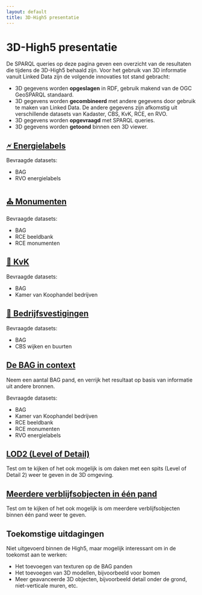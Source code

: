 ```yaml
---
layout: default
title: 3D-High5 presentatie
---
```


# 3D-High5 presentatie

De SPARQL queries op deze pagina geven een overzicht van de resultaten
die tijdens de 3D-High5 behaald zijn.  Voor het gebruik van 3D
informatie vanuit Linked Data zijn de volgende innovaties tot stand
gebracht:
  - 3D gegevens worden **opgeslagen** in RDF, gebruik makend van de
    OGC GeoSPARQL standaard.
  - 3D gegevens worden **gecombineerd** met andere gegevens door
    gebruik te maken van Linked Data.  De andere gegevens zijn
    afkomstig uit verschillende datasets van Kadaster, CBS, KvK, RCE,
    en RVO.
  - 3D gegevens worden **opgevraagd** met SPARQL queries.
  - 3D gegevens worden **getoond** binnen een 3D viewer.

## <a href="https://3d.triply.cc/#query=prefix%20bag%3A%20%3Chttp%3A%2F%2Fbag.basisregistraties.overheid.nl%2Fdef%2Fbag%23%3E%0Aprefix%20begrip%3A%20%3Chttp%3A%2F%2Fbgt.basisregistraties.overheid.nl%2Fid%2Fbegrip%2F%3E%0Aprefix%20bgt%3A%20%3Chttp%3A%2F%2Fbgt.basisregistraties.overheid.nl%2Fdef%2Fbgt%23%3E%0Aprefix%20energie%3A%20%3Chttp%3A%2F%2Fdata.labs.pdok.nl%2Fdataset%2Fenergie%23%3E%0Aprefix%20geo%3A%20%3Chttp%3A%2F%2Fwww.opengis.net%2Font%2Fgeosparql%23%3E%0Aprefix%20rdfs%3A%20%3Chttp%3A%2F%2Fwww.w3.org%2F2000%2F01%2Frdf-schema%23%3E%0Aprefix%20schema%3A%20%3Chttp%3A%2F%2Fschema.org%2F%3E%0Aselect%20%3Fwkt%20%3FwktColor%20%3FwktHeight%20(sample(%3FwktLabel)%20as%20%3FwktLabel)%20%3FwktName%20%7B%0A%20%20graph%20%3Chttps%3A%2F%2Fdata.labs.pdok.nl%2Fgraph%2F3d-bag%3E%20%7B%0A%20%20%20%20%3FopenbareRuimte%20bag%3AnaamOpenbareRuimte%20%3FopenbareRuimteNaam%20%3B%0A%20%20%20%20%20%20%20%20%20%20%20%20%20%20%20%20%20%20%20%20bag%3AbijbehorendeWoonplaats%20%3Fwoonplaats%20.%0A%20%20%20%20%3Fwoonplaats%20bag%3AnaamWoonplaats%20%3FwoonplaatsNaam%20.%0A%20%20%20%20%3Fnummeraanduiding%20bag%3AbijbehorendeOpenbareRuimte%20%3FopenbareRuimte%20%3B%0A%20%20%20%20%20%20%20%20%20%20%20%20%20%20%20%20%20%20%20%20%20%20bag%3Ahuisnummer%20%3Fhuisnummer%20%3B%0A%20%20%20%20%20%20%20%20%20%20%20%20%20%20%20%20%20%20%20%20%20%20bag%3Apostcode%20%3Fpostcode%20.%0A%20%20%20%20%3Fverblijfsobject%20bag%3Ahoofdadres%20%3Fnummeraanduiding%20%3B%0A%20%20%20%20%20%20%20%20%20%20%20%20%20%20%20%20%20%20%20%20%20bag%3Aoppervlakte%20%3Foppervlakte%20%3B%0A%20%20%20%20%20%20%20%20%20%20%20%20%20%20%20%20%20%20%20%20%20bag%3Apandrelatering%20%3Fpand%20%3B%0A%20%20%20%20%20%20%20%20%20%20%20%20%20%20%20%20%20%20%20%20%20bag%3Astatus%20%3FverblijfsobjectStatus%20.%0A%20%20%20%20%3FverblijfsobjectStatus%20rdfs%3Alabel%20%3FverblijfsobjectStatusLabel%20.%0A%20%20%20%20%3Fpand%20geo%3AhasGeometry%2Fgeo%3AasWKT%20%3Fwkt%20%3B%0A%20%20%20%20%20%20%20%20%20%20bag%3AoorspronkelijkBouwjaar%20%3Fbouwjaar%20%3B%0A%20%20%20%20%20%20%20%20%20%20bag%3Astatus%20%3FpandStatus%20.%0A%20%20%20%20%3FpandStatus%20rdfs%3Alabel%20%3FpandStatusLabel%20.%0A%20%20%7D%0A%20%20%3Fpand%20schema%3Aheight%20%3FwktHeight%20.%0A%20%20optional%20%7B%0A%20%20%20%20%3Fx%20energie%3Aep%20%3Fep%20%3B%0A%20%20%20%20%20%20%20energie%3Ae_label%20%3Fenergielabel%20%3B%0A%20%20%20%20%20%20%20energie%3Aopname_datum%20%3Fopnamedatum%20%3B%0A%20%20%20%20%20%20%20energie%3Apand_huisnummer%20%3Fhuisnummer0%20%3B%0A%20%20%20%20%20%20%20energie%3Apand_postcode%20%3Fpostcode%20%3B%0A%20%20%20%20%20%20%20energie%3Aregistratie_datum%20%3Fregistratiedatum%20.%0A%20%20%7D%0A%20%20filter%20(str(%3Fhuisnummer)%20%3D%20%3Fhuisnummer0)%0A%20%20bind%20(%0A%20%20%20%20if(!(bound(%3Fenergielabel))%2C%20%22slateblue%22%2C%0A%20%20%20%20%20%20if(strstarts(%3Fenergielabel%2C%20%22A%22)%2C%20%22%2322b14c%22%2C%0A%20%20%20%20%20%20%20%20if(%3Fenergielabel%3D%22B%22%2C%20%22%238ff334%22%2C%0A%20%20%20%20%20%20%20%20%20%20if(%3Fenergielabel%3D%22C%22%2C%20%22%23bdfc2c%22%2C%0A%20%20%20%20%20%20%20%20%20%20%20%20if(%3Fenergielabel%3D%22D%22%2C%20%22%23fff200%22%2C%0A%20%20%20%20%20%20%20%20%20%20%20%20%20%20if(%3Fenergielabel%3D%22E%22%2C%20%22%23ff9a35%22%2C%0A%20%20%20%20%20%20%20%20%20%20%20%20%20%20%20%20if(%3Fenergielabel%3D%22F%22%2C%20%22%23ff7f27%22%2C%0A%20%20%20%20%20%20%20%20%20%20%20%20%20%20%20%20%20%20if(%3Fenergielabel%3D%22G%22%2C%20%22%23ed1c24%22%2C%0A%20%20%20%20%20%20%20%20%20%20%20%20%20%20%20%20%20%20%20%20%22grey%22))))))))%20as%20%3FwktColor)%0A%20%20bind%20(if(bound(%3Fx)%2Cconcat('%3Csvg%20height%3D%2220%22%20viewBox%3D%220%200%2020%2020%22%20xmlns%3D%22http%3A%2F%2Fwww.w3.org%2F2000%2Fsvg%22%3E%3Ccircle%20cx%3D%2210%22%20cy%3D%2210%22%20fill%3D%22'%2Cstr(%3FwktColor)%2C'%22%20r%3D%2210%22%2F%3E%3C%2Fsvg%3E%20')%2C'')%20as%20%3Fprefix)%0A%20%20bind%20(if(bound(%3Fx)%2Cconcat('%3Ch5%3EEnergielabel%20informatie%3A%3C%2Fh5%3E%3Cul%3E%3Cli%3EEnergielabel%3A%20'%2Cstr(%3Fenergielabel)%2C'%3C%2Fli%3E%3Cli%3EEP%3A%20'%2Cstr(%3Fep)%2C'%3C%2Fli%3E%3Cli%3EOpnamedatum%3A%20'%2Cstr(%3Fopnamedatum)%2C'%3C%2Fli%3E%3Cli%3ERegistratiedatum%3A%20'%2Cstr(%3Fregistratiedatum)%2C'%3C%2Fli%3E%3C%2Ful%3E%3Ch5%3E')%2C'')%20as%20%3Flabel)%0A%20%20bind%20(concat(str(%3FopenbareRuimteNaam)%2C'%20'%2Cstr(%3Fhuisnummer)%2C'%2C%20'%2Cstr(%3Fpostcode)%2C'%20'%2Cstr(%3FwoonplaatsNaam))%20as%20%3FwktName)%0A%20%20bind%20(concat('%3Ch4%3E'%2Cstr(%3Fprefix)%2C%3FwktName%2C'%3C%2Fh4%3E'%2Cstr(%3Flabel)%2C'%3Ca%20href%3D%22'%2Cstr(%3Fverblijfsobject)%2C'%22%3EVerblijfsobject%3C%2Fa%3E%3A%3C%2Fh5%3E%3Cul%3E%3Cli%3EWoonplaats%3A%20%3Ca%20href%3D%22'%2Cstr(%3Fwoonplaats)%2C'%22%3E'%2Cstr(%3FwoonplaatsNaam)%2C'%3C%2Fa%3E%3C%2Fli%3E%3Cli%3EOppervlakte%3A%20'%2Cstr(%3Foppervlakte)%2C'm%C2%B2%3C%2Fli%3E%3Cli%3EStatus%3A%20%3Ca%20href%3D%22'%2Cstr(%3FverblijfsobjectStatus)%2C'%22%3E'%2Cstr(%3FverblijfsobjectStatusLabel)%2C'%3C%2Fa%3E%3C%2Fli%3E%3C%2Ful%3E%3Ch5%3E%3Ca%20href%3D%22'%2Cstr(%3Fpand)%2C'%22%3EPand%3C%2Fa%3E%3A%3C%2Fh5%3E%3Cul%3E%3Cli%3EBouwjaar%3A%20'%2Cstr(%3Fbouwjaar)%2C'%3C%2Fli%3E%3Cli%3EStatus%3A%20%3Ca%20href%3D%22'%2Cstr(%3FpandStatus)%2C'%22%3E'%2Cstr(%3FpandStatusLabel)%2C'%3C%2Fa%3E%3C%2Fli%3E%3C%2Ful%3E')%20as%20%3FwktLabel)%0A%7D%0Agroup%20by%20%3Fwkt%20%3FwktColor%20%3FwktHeight%20%3FwktName%20%3FwktZ%0Alimit%20100%0A&endpoint=https%3A%2F%2Fdata.labs.pdok.nl%2Fsparql&requestMethod=POST&tabTitle=Energielabels+🗲&headers=%7B%7D&contentTypeConstruct=text%2Fturtle%2C*%2F*%3Bq%3D0.9&contentTypeSelect=application%2Fsparql-results%2Bjson%2C*%2F*%3Bq%3D0.9&outputFormat=geo3d" target="_blank">🗲 Energielabels</a>

Bevraagde datasets:
  - BAG
  - RVO energielabels

## <a href="https://3d.triply.cc/#query=prefix%20bag%3A%20%3Chttp%3A%2F%2Fbag.basisregistraties.overheid.nl%2Fdef%2Fbag%23%3E%0Aprefix%20beeldbank%3A%20%3Chttps%3A%2F%2Fcultureelerfgoed.nl%2Fvocab%2F%3E%0Aprefix%20foaf%3A%20%3Chttp%3A%2F%2Fxmlns.com%2Ffoaf%2F0.1%2F%3E%0Aprefix%20geo%3A%20%3Chttp%3A%2F%2Fwww.opengis.net%2Font%2Fgeosparql%23%3E%0Aprefix%20monumenten%3A%20%3Chttp%3A%2F%2Flod.kb.nl%2Frce%2Fvocab%2Fid%2F01%2Fceo%23%3E%0Aprefix%20rdfs%3A%20%3Chttp%3A%2F%2Fwww.w3.org%2F2000%2F01%2Frdf-schema%23%3E%0Aprefix%20schema%3A%20%3Chttp%3A%2F%2Fschema.org%2F%3E%0Aselect%20%3Fwkt%20%3FwktColor%20%3FwktHeight%20%3FwktName%20(sample(%3FwktLabel)%20as%20%3FwktLabel)%20%7B%0A%20%20%7B%0A%20%20%20%20select%20*%20%7B%0A%20%20%20%20%20%20graph%20%3Chttps%3A%2F%2Fdata.labs.pdok.nl%2Fgraph%2F3d-bag%3E%20%7B%0A%20%20%20%20%20%20%20%20%3FopenbareRuimte%20bag%3AnaamOpenbareRuimte%20%3FopenbareRuimteNaam%20%3B%0A%20%20%20%20%20%20%20%20%20%20%20%20%20%20%20%20%20%20%20%20%20%20%20%20bag%3AbijbehorendeWoonplaats%20%3Fwoonplaats%20.%0A%20%20%20%20%20%20%20%20%3Fwoonplaats%20bag%3AnaamWoonplaats%20%3FwoonplaatsNaam%20.%0A%20%20%20%20%20%20%20%20%3Fnummeraanduiding%20bag%3AbijbehorendeOpenbareRuimte%20%3FopenbareRuimte%20%3B%0A%20%20%20%20%20%20%20%20%20%20%20%20%20%20%20%20%20%20%20%20%20%20%20%20%20%20bag%3Ahuisnummer%20%3Fhuisnummer%20%3B%0A%20%20%20%20%20%20%20%20%20%20%20%20%20%20%20%20%20%20%20%20%20%20%20%20%20%20bag%3Apostcode%20%3Fpostcode%20.%0A%20%20%20%20%20%20%20%20%3Fverblijfsobject%20bag%3Ahoofdadres%20%3Fnummeraanduiding%20%3B%0A%20%20%20%20%20%20%20%20%20%20%20%20%20%20%20%20%20%20%20%20%20%20%20%20%20bag%3Aoppervlakte%20%3Foppervlakte%20%3B%0A%20%20%20%20%20%20%20%20%20%20%20%20%20%20%20%20%20%20%20%20%20%20%20%20%20bag%3Apandrelatering%20%3Fpand%20%3B%0A%20%20%20%20%20%20%20%20%20%20%20%20%20%20%20%20%20%20%20%20%20%20%20%20%20bag%3Astatus%20%3FverblijfsobjectStatus%20.%0A%20%20%20%20%20%20%20%20%3FverblijfsobjectStatus%20rdfs%3Alabel%20%3FverblijfsobjectStatusLabel%20.%0A%20%20%20%20%20%20%20%20%3Fpand%20bag%3AoorspronkelijkBouwjaar%20%3Fbouwjaar%20%3B%0A%20%20%20%20%20%20%20%20%20%20%20%20%20%20bag%3Astatus%20%3FpandStatus%20%3B%0A%20%20%20%20%20%20%20%20%20%20%20%20%20%20geo%3AhasGeometry%2Fgeo%3AasWKT%20%3Fwkt%20.%0A%20%20%20%20%20%20%20%20%3FpandStatus%20rdfs%3Alabel%20%3FpandStatusLabel%20.%0A%20%20%20%20%20%20%7D%0A%20%20%20%20%20%20%3Fpand%20schema%3Aheight%20%3FwktHeight%20.%0A%20%20%20%20%7D%0A%20%20%7D%0A%20%20%7B%0A%20%20%20%20select%20%3Fbeschrijving%20%3Fcode%20%3Fhuisnummer%20%3FmonumentUrl%20%3Fpostcode%20(group_concat(%3FafbeeldingLabel)%20as%20%3FafbeeldingLabel)%20%7B%0A%20%20%20%20%20%20graph%20%3Chttps%3A%2F%2Fdata.labs.pdok.nl%2Fgraph%2F3d-rce%3E%20%7B%0A%20%20%20%20%20%20%20%20%3Fmonument%20monumenten%3AhasLink%20%3FmonumentUrl%20%3B%0A%20%20%20%20%20%20%20%20%20%20%20%20%20%20%20%20%20%20monumenten%3AhasPostCode%20%3Fpostcode%20%3B%0A%20%20%20%20%20%20%20%20%20%20%20%20%20%20%20%20%20%20monumenten%3AhasRijksmonumentNumber%20%3Fcode%20%3B%0A%20%20%20%20%20%20%20%20%20%20%20%20%20%20%20%20%20%20monumenten%3AhasRijksmonumentDefinition%20%3Fbeschrijving%20%3B%0A%20%20%20%20%20%20%20%20%20%20%20%20%20%20%20%20%20%20monumenten%3AhasStreetNumber%20%3Fhuisnummer%20.%0A%20%20%20%20%20%20%7D%0A%20%20%20%20%20%20bind%20(IRI(concat('https%3A%2F%2Fcultureelerfgoed.nl%2Fid%2Fmonument%2F'%2Cstr(%3Fcode)))%20as%20%3Fx)%0A%20%20%20%20%20%20optional%20%7B%0A%20%20%20%20%20%20%20%20%3Fafbeelding%20foaf%3Adepicts%20%3Fx%20%3B%0A%20%20%20%20%20%20%20%20%20%20%20%20%20%20%20%20%20%20%20%20beeldbank%3Alocator%20%3FafbeeldingUrl%20.%0A%20%20%20%20%20%20%7D%0A%20%20%20%20%20%20bind%20(concat('%3Ca%20href%3D%22'%2Cstr(%3FafbeeldingUrl)%2C'%22%20target%3D%22_blank%22%3E%3Cimg%20src%3D%22'%2Cstr(%3FafbeeldingUrl)%2C'%22%20style%3D%22max-height%3A%20100px%3B%22%3E%3C%2Fa%3E')%20as%20%3FafbeeldingLabel)%0A%20%20%20%20%7D%0A%20%20%20%20group%20by%20%3Fbeschrijving%20%3Fcode%20%3Fhuisnummer%20%3FmonumentUrl%20%3Fpostcode%0A%20%20%7D%0A%20%20bind%20(if(%3FafbeeldingLabel%3D''%2C'blue'%2C'red')%20as%20%3FwktColor)%0A%20%20bind%20(if(bound(%3Fcode)%2Cconcat('%3Ca%20href%3D%22'%2Cstr(%3FmonumentUrl)%2C'%22%20target%3D%22_blank%22%3EMonument%20'%2Cstr(%3Fcode)%2C'%3C%2Fa%3E%2C%20')%2C'')%20as%20%3Fstring1)%0A%20%20bind%20(if(%3FafbeeldingLabel%3D''%2C''%2Cconcat('%3Ch4%3EBeelden%20uit%20de%20beeldbank%3A%3C%2Fh4%3E%3Cdiv%20style%3D%22max-height%3A125px%3B%20overflow-y%3A%20scroll%3B%22%3E'%2C%3FafbeeldingLabel%2C'%3C%2Fdiv%3E%3Ch4%3ERCE%20Beschrijving%3A%3C%2Fh4%3E%3Cp%20style%3D%22max-height%3A%20125px%3B%20overflow-y%3A%20scroll%3B%22%3E'%2Cstr(%3Fbeschrijving)%2C'%3C%2Fp%3E'))%20as%20%3Fstring2)%0A%20%20bind%20(concat(str(%3FopenbareRuimteNaam)%2C'%20'%2Cstr(%3Fhuisnummer)%2C'%2C%20'%2Cstr(%3FwoonplaatsNaam))%20as%20%3FwktName)%0A%20%20bind%20(concat('%3Ch3%3E'%2C%3Fstring1%2Cstr(%3FopenbareRuimteNaam)%2C'%20'%2Cstr(%3Fhuisnummer)%2C'%2C%20%3Ca%20href%3D%22'%2Cstr(%3Fwoonplaats)%2C'%22%20target%3D%22_blank%22%3E'%2Cstr(%3FwoonplaatsNaam)%2C'%3C%2Fa%3E%3C%2Fh3%3E'%2C%3Fstring2%2C'%3Ch4%3EInformatie%20uit%20de%20BAG%3A%3C%2Fh4%3E%3Cp%3E%3Ca%20href%3D%22'%2Cstr(%3Fverblijfsobject)%2C'%22%20target%3D%22_blank%22%3EVerblijfsobject%3C%2Fa%3E%20met%20'%2Cstr(%3Foppervlakte)%2C'm%C2%B2%20oppervlakte%20en%20status%20%3Ca%20href%3D%22'%2Cstr(%3FverblijfsobjectStatus)%2C'%22%20target%3D%22_blank%22%3E'%2Cstr(%3FverblijfsobjectStatusLabel)%2C'%3C%2Fa%3E%3C%2Fp%3E%3Cp%3E%3Ca%20href%3D%22'%2Cstr(%3Fpand)%2C'%22%20target%3D%22_blank%22%3EPand%3C%2Fa%3E%20met%20bouwjaar%20'%2Cstr(%3Fbouwjaar)%2C'%20en%20status%20%3Ca%20href%3D%22'%2Cstr(%3FpandStatus)%2C'%22%20target%3D%22_blank%22%3E'%2Cstr(%3FpandStatusLabel)%2C'%3C%2Fa%3E%3C%2Fp%3E%3C%2Fcenter%3E')%20as%20%3FwktLabel)%0A%7D%0Agroup%20by%20%3Fwkt%20%3FwktColor%20%3FwktHeight%20%3FwktName%0A&endpoint=https%3A%2F%2Fdata.labs.pdok.nl%2Fsparql&requestMethod=POST&tabTitle=Monumenten+⛪&headers=%7B%7D&contentTypeConstruct=text%2Fturtle%2C*%2F*%3Bq%3D0.9&contentTypeSelect=application%2Fsparql-results%2Bjson%2C*%2F*%3Bq%3D0.9&outputFormat=geo3d" target="_blank">⛪ Monumenten</a>

Bevraagde datasets:
  - BAG
  - RCE beeldbank
  - RCE monumenten

## <a href="https://3d.triply.cc/#query=prefix%20bag%3A%20%3Chttp%3A%2F%2Fbag.basisregistraties.overheid.nl%2Fdef%2Fbag%23%3E%0Aprefix%20begrip%3A%20%3Chttp%3A%2F%2Fbgt.basisregistraties.overheid.nl%2Fid%2Fbegrip%2F%3E%0Aprefix%20bgt%3A%20%3Chttp%3A%2F%2Fbgt.basisregistraties.overheid.nl%2Fdef%2Fbgt%23%3E%0Aprefix%20energie%3A%20%3Chttp%3A%2F%2Fdata.labs.pdok.nl%2Fdataset%2Fenergie%23%3E%0Aprefix%20geo%3A%20%3Chttp%3A%2F%2Fwww.opengis.net%2Font%2Fgeosparql%23%3E%0Aprefix%20kvk%3A%20%3Chttp%3A%2F%2Fdata.labs.pdok.nl%2Fdataset%2Fbedrijf%23%3E%0Aprefix%20rdfs%3A%20%3Chttp%3A%2F%2Fwww.w3.org%2F2000%2F01%2Frdf-schema%23%3E%0Aprefix%20schema%3A%20%3Chttp%3A%2F%2Fschema.org%2F%3E%0Aselect%20%3Fwkt%20%3FwktColor%20%3FwktHeight%20%3FwktName%20(sample(%3FwktLabel)%20as%20%3FwktLabel)%20%7B%0A%20%20%7B%0A%20%20%20%20select%20*%20%7B%0A%20%20%20%20%20%20graph%20%3Chttps%3A%2F%2Fdata.labs.pdok.nl%2Fgraph%2F3d-bag%3E%20%7B%0A%20%20%20%20%20%20%20%20%3FopenbareRuimte%20bag%3AnaamOpenbareRuimte%20%3FopenbareRuimteNaam%20%3B%0A%20%20%20%20%20%20%20%20%20%20%20%20%20%20%20%20%20%20%20%20%20%20%20%20bag%3AbijbehorendeWoonplaats%20%3Fwoonplaats%20.%0A%20%20%20%20%20%20%20%20%3Fwoonplaats%20bag%3AnaamWoonplaats%20%3FwoonplaatsNaam%20.%0A%20%20%20%20%20%20%20%20%3Fnummeraanduiding%20bag%3AbijbehorendeOpenbareRuimte%20%3FopenbareRuimte%20%3B%0A%20%20%20%20%20%20%20%20%20%20%20%20%20%20%20%20%20%20%20%20%20%20%20%20%20%20bag%3Ahuisnummer%20%3Fhuisnummer%20%3B%0A%20%20%20%20%20%20%20%20%20%20%20%20%20%20%20%20%20%20%20%20%20%20%20%20%20%20bag%3Apostcode%20%3Fpostcode%20.%0A%20%20%20%20%20%20%20%20%3Fverblijfsobject%20bag%3Ahoofdadres%20%3Fnummeraanduiding%20%3B%0A%20%20%20%20%20%20%20%20%20%20%20%20%20%20%20%20%20%20%20%20%20%20%20%20%20bag%3Aoppervlakte%20%3Foppervlakte%20%3B%0A%20%20%20%20%20%20%20%20%20%20%20%20%20%20%20%20%20%20%20%20%20%20%20%20%20bag%3Apandrelatering%20%3Fpand%20%3B%0A%20%20%20%20%20%20%20%20%20%20%20%20%20%20%20%20%20%20%20%20%20%20%20%20%20bag%3Astatus%20%3FverblijfsobjectStatus%20.%0A%20%20%20%20%20%20%20%20%3FverblijfsobjectStatus%20rdfs%3Alabel%20%3FverblijfsobjectStatusLabel%20.%0A%20%20%20%20%20%20%20%20%3Fpand%20bag%3AoorspronkelijkBouwjaar%20%3Fbouwjaar%20%3B%0A%20%20%20%20%20%20%20%20%20%20%20%20%20%20bag%3Astatus%20%3FpandStatus%20%3B%0A%20%20%20%20%20%20%20%20%20%20%20%20%20%20geo%3AhasGeometry%2Fgeo%3AasWKT%20%3Fwkt%20.%0A%20%20%20%20%20%20%20%20%3FpandStatus%20rdfs%3Alabel%20%3FpandStatusLabel%20.%0A%20%20%20%20%20%20%7D%0A%20%20%20%20%20%20%3Fpand%20schema%3Aheight%20%3FwktHeight%20.%0A%20%20%20%20%7D%0A%20%20%7D%0A%20%20optional%20%7B%0A%20%20%20%20%3Forganizatie%20kvk%3Aplaats%20%22Zwolle%22%5E%5Exsd%3Astring%20%3B%0A%20%20%20%20%20%20%20%20%20%20%20%20%20%20%20%20%20kvk%3AlegalFormDescription%20%3Flegal%20%3B%0A%20%20%20%20%20%20%20%20%20%20%20%20%20%20%20%20%20kvk%3AsbiOmschrijving%20%3Fsbi%20%3B%0A%20%20%20%20%20%20%20%20%20%20%20%20%20%20%20%20%20kvk%3Ahuisnummer%20%3Fhuisnummer%20%3B%0A%20%20%20%20%20%20%20%20%20%20%20%20%20%20%20%20%20schema%3AlegalName%20%3Fnaam%20%3B%0A%20%20%20%20%20%20%20%20%20%20%20%20%20%20%20%20%20kvk%3Astraat%20%3Fstraat%20%3B%0A%20%20%20%20%20%20%20%20%20%20%20%20%20%20%20%20%20kvk%3Apostcode%20%3Fpostcode%20%3B%0A%20%20%20%20%20%20%20%20%20%20%20%20%20%20%20%20%20schema%3AnumberOfEmployees%20%3Fwerknemers%20.%0A%20%20%7D%0A%20%20bind%20(if(bound(%3Forganizatie)%2C%22yellow%22%2C%22blue%22)%20as%20%3FwktColor)%0A%20%20bind%20(if(bound(%3Forganizatie)%2Cconcat('%3Ch5%3EKvK%20informatie%3A%3C%2Fh5%3E%3Cul%3E%3Cli%3E'%2Cstr(%3Fnaam)%2C'%3C%2Fli%3E%3Cli%3E'%2Cstr(%3Flegal)%2C'%3C%2Fli%3E%3Cli%3ESBI%3A%20'%2Cstr(%3Fsbi)%2C'%3C%2Fli%3E%3Cli%3EWerknemers%3A%20'%2Cstr(%3Fwerknemers)%2C'%3C%2Fli%3E%3C%2Ful%3E%3Ch5%3E%3Ca%20href%3D%22'%2Cstr(%3Fverblijfsobject)%2C'%22%3EVerblijfsobject%3C%2Fa%3E%3A%3C%2Fh5%3E')%2C'')%20as%20%3Fstring)%0A%20%20bind%20(concat(str(%3FopenbareRuimteNaam)%2C'%20'%2Cstr(%3Fhuisnummer)%2C'%2C%20'%2Cstr(%3Fpostcode)%2C'%20'%2Cstr(%3FwoonplaatsNaam))%20as%20%3FwktName)%0A%20%20bind%20(concat('%3Ch4%3E'%2C%3FwktName%2C'%3C%2Fh4%3E'%2C%3Fstring%2C'%3Cul%3E%3Cli%3EWoonplaats%3A%20%3Ca%20href%3D%22'%2Cstr(%3Fwoonplaats)%2C'%22%3E'%2Cstr(%3FwoonplaatsNaam)%2C'%3C%2Fa%3E%3C%2Fli%3E%3Cli%3EOppervlakte%3A%20'%2Cstr(%3Foppervlakte)%2C'm%C2%B2%3C%2Fli%3E%3Cli%3EStatus%3A%20%3Ca%20href%3D%22'%2Cstr(%3FverblijfsobjectStatus)%2C'%22%3E'%2Cstr(%3FverblijfsobjectStatusLabel)%2C'%3C%2Fa%3E%3C%2Fli%3E%3C%2Ful%3E%3Ch5%3E%3Ca%20href%3D%22'%2Cstr(%3Fpand)%2C'%22%3EPand%3C%2Fa%3E%3A%3C%2Fh5%3E%3Cul%3E%3Cli%3EBouwjaar%3A%20'%2Cstr(%3Fbouwjaar)%2C'%3C%2Fli%3E%3Cli%3EStatus%3A%20%3Ca%20href%3D%22'%2Cstr(%3FpandStatus)%2C'%22%3E'%2Cstr(%3FpandStatusLabel)%2C'%3C%2Fa%3E%3C%2Fli%3E%3C%2Ful%3E')%20as%20%3FwktLabel)%0A%7D%0Agroup%20by%20%3Fwkt%20%3FwktColor%20%3FwktHeight%20%3FwktName%0Alimit%20250%0A&endpoint=https%3A%2F%2Fdata.labs.pdok.nl%2Fsparql&requestMethod=POST&tabTitle=KvK+🏪&headers=%7B%7D&contentTypeConstruct=text%2Fturtle%2C*%2F*%3Bq%3D0.9&contentTypeSelect=application%2Fsparql-results%2Bjson%2C*%2F*%3Bq%3D0.9&outputFormat=geo3d" target="_blank">🏪 KvK</a>

Bevraagde datasets:
  - BAG
  - Kamer van Koophandel bedrijven

## <a href="https://3d.triply.cc/#query=prefix%20cbs%3A%20%3Chttps%3A%2F%2Fkrr.triply.cc%2FKadaster%2Fcbs%2Fdef%2F%3E%0Aprefix%20geo%3A%20%3Chttp%3A%2F%2Fwww.opengis.net%2Font%2Fgeosparql%23%3E%0Aprefix%20rdfs%3A%20%3Chttp%3A%2F%2Fwww.w3.org%2F2000%2F01%2Frdf-schema%23%3E%0Aselect%20%3Fwkt%20%3FwktColor%20%3FwktHeight%20%3FwktName%20%7B%0A%20%20graph%20%3Chttps%3A%2F%2Fdata.labs.pdok.nl%2Fgraph%2Fcbs-2015%3E%20%7B%0A%20%20%20%20%3Fbuurt%20geo%3AsfWithin%2Fgeo%3AsfWithin%20%3Fgemeente%20%3B%0A%20%20%20%20%20%20%20%20%20%20%20geo%3AhasGeometry%2Fgeo%3AasWKT%20%3Fwkt%20%3B%0A%20%20%20%20%20%20%20%20%20%20%20rdfs%3Alabel%20%3Flabel%20%3B%0A%20%20%20%20%20%20%20%20%20%20%20cbs%3Abedrijfsvestigingen%20%3Fx%20.%0A%20%20%20%20%3Fgemeente%20rdfs%3Alabel%20%22Zwolle%22%20.%0A%20%20%7D%0A%20%20bind%20(%3Fx%20%2F%20645.0%20as%20%3Fnorm)%0A%20%20bind%20(concat(%22jet%2C%22%2Cstr(%3Fnorm))%20as%20%3FwktColor)%0A%20%20bind%20(%3Fx%20as%20%3FwktHeight)%0A%20%20bind%20(concat(str(%3Flabel)%2C'%3A%5Cn'%2Cstr(%3Fx)%2C'%20bedrijfsvestigingen')%20as%20%3FwktName)%0A%7D%0Alimit%20100%0A&endpoint=https%3A%2F%2Fdata.labs.pdok.nl%2Fsparql&requestMethod=POST&tabTitle=Bedrijfsvestigingen+🏬&headers=%7B%7D&contentTypeConstruct=text%2Fturtle%2C*%2F*%3Bq%3D0.9&contentTypeSelect=application%2Fsparql-results%2Bjson%2C*%2F*%3Bq%3D0.9&outputFormat=geo3d" target="_blank">🏬 Bedrijfsvestigingen</a>

Bevraagde datasets:
  - BAG
  - CBS wijken en buurten

## <a href="https://3d.triply.cc/#query=prefix%20bag%3A%20%3Chttp%3A%2F%2Fbag.basisregistraties.overheid.nl%2Fdef%2Fbag%23%3E%0Aprefix%20beeldbank%3A%20%3Chttps%3A%2F%2Fcultureelerfgoed.nl%2Fvocab%2F%3E%0Aprefix%20dbo%3A%20%3Chttp%3A%2F%2Fdbpedia.org%2Fontology%2F%3E%0Aprefix%20dct%3A%20%3Chttp%3A%2F%2Fpurl.org%2Fdc%2Fterms%2F%3E%0Aprefix%20energie%3A%20%3Chttp%3A%2F%2Fdata.labs.pdok.nl%2Fdataset%2Fenergie%23%3E%0Aprefix%20foaf%3A%20%3Chttp%3A%2F%2Fxmlns.com%2Ffoaf%2F0.1%2F%3E%0Aprefix%20gemeente%3A%20%3Chttps%3A%2F%2Fdata.pdok.nl%2Fcbs%2Fid%2Fgemeente%2F%3E%0Aprefix%20geo%3A%20%3Chttp%3A%2F%2Fwww.opengis.net%2Font%2Fgeosparql%23%3E%0Aprefix%20kvk%3A%20%3Chttp%3A%2F%2Fdata.labs.pdok.nl%2Fdataset%2Fbedrijf%23%3E%0Aprefix%20monumenten%3A%20%3Chttp%3A%2F%2Flod.kb.nl%2Frce%2Fvocab%2Fid%2F01%2Fceo%23%3E%0Aprefix%20rdfs%3A%20%3Chttp%3A%2F%2Fwww.w3.org%2F2000%2F01%2Frdf-schema%23%3E%0Aprefix%20schema%3A%20%3Chttp%3A%2F%2Fschema.org%2F%3E%0Aprefix%20vcard%3A%20%3Chttp%3A%2F%2Fwww.w3.org%2F2006%2Fvcard%2Fns%23%3E%0Aselect%20%3Fwkt%20%3FwktColor%20%3FwktHeight%20%3FwktName%20(sample(%3FwktLabel)%20as%20%3FwktLabel)%20%7B%0A%20%20graph%20%3Chttps%3A%2F%2Fdata.labs.pdok.nl%2Fgraph%2F3d-bag%3E%20%7B%0A%20%20%20%20%3FopenbareRuimte%20bag%3AnaamOpenbareRuimte%20%3FopenbareRuimteNaam%20%3B%0A%20%20%20%20%20%20%20%20%20%20%20%20%20%20%20%20%20%20%20%20bag%3AbijbehorendeWoonplaats%20%3Fwoonplaats%20.%0A%20%20%20%20%3Fwoonplaats%20bag%3AnaamWoonplaats%20%3FwoonplaatsNaam%20.%0A%20%20%20%20%3Fnummeraanduiding%20bag%3AbijbehorendeOpenbareRuimte%20%3FopenbareRuimte%20%3B%0A%20%20%20%20%20%20%20%20%20%20%20%20%20%20%20%20%20%20%20%20%20%20bag%3Ahuisnummer%20%3Fhuisnummer%20%3B%0A%20%20%20%20%20%20%20%20%20%20%20%20%20%20%20%20%20%20%20%20%20%20bag%3Apostcode%20%3Fpostcode%20.%0A%20%20%20%20%3Fverblijfsobject%20bag%3Ahoofdadres%20%3Fnummeraanduiding%20%3B%0A%20%20%20%20%20%20%20%20%20%20%20%20%20%20%20%20%20%20%20%20%20bag%3Aoppervlakte%20%3Foppervlakte%20%3B%0A%20%20%20%20%20%20%20%20%20%20%20%20%20%20%20%20%20%20%20%20%20bag%3Apandrelatering%20%3Fpand%20%3B%0A%20%20%20%20%20%20%20%20%20%20%20%20%20%20%20%20%20%20%20%20%20bag%3Astatus%20%3FverblijfsobjectStatus%20.%0A%20%20%20%20%3FverblijfsobjectStatus%20rdfs%3Alabel%20%3FverblijfsobjectStatusLabel%20.%0A%20%20%20%20%3Fpand%20geo%3AhasGeometry%2Fgeo%3AasWKT%20%3Fwkt%20%3B%0A%20%20%20%20%20%20%20%20%20%20bag%3AoorspronkelijkBouwjaar%20%3Fbouwjaar%20%3B%0A%20%20%20%20%20%20%20%20%20%20bag%3Astatus%20%3FpandStatus%20.%0A%20%20%20%20%3FpandStatus%20rdfs%3Alabel%20%3FpandStatusLabel%20.%0A%20%20%7D%0A%20%20%3Fpand%20schema%3Aheight%20%3FwktHeight%20.%0A%20%20%23%20energielabel%0A%20%20optional%20%7B%0A%20%20%20%20%3Fmeting%20energie%3Aep%20%3Fep%20%3B%0A%20%20%20%20%20%20%20%20%20%20%20energie%3Ae_label%20%3Fenergielabel%20%3B%0A%20%20%20%20%20%20%20%20%20%20%20energie%3Aopname_datum%20%3Fopnamedatum%20%3B%0A%20%20%20%20%20%20%20%20%20%20%20energie%3Apand_huisnummer%20%3Fhuisnummer0%20%3B%0A%20%20%20%20%20%20%20%20%20%20%20energie%3Apand_postcode%20%3Fpostcode%20%3B%0A%20%20%20%20%20%20%20%20%20%20%20energie%3Aregistratie_datum%20%3Fregistratiedatum%20.%0A%20%20%20%20filter%20(str(%3Fhuisnummer)%20%3D%20%3Fhuisnummer0)%0A%20%20%7D%0A%20%20%23%20bedrijf%0A%20%20optional%20%7B%0A%20%20%20%20%3Fbedrijf%20kvk%3Aplaats%20%22Zwolle%22%5E%5Exsd%3Astring%20%3B%0A%20%20%20%20%20%20%20%20%20%20%20%20%20kvk%3AlegalFormDescription%20%3Flegal%20%3B%0A%20%20%20%20%20%20%20%20%20%20%20%20%20kvk%3AsbiOmschrijving%20%3Fsbi%20%3B%0A%20%20%20%20%20%20%20%20%20%20%20%20%20kvk%3Ahuisnummer%20%3Fhuisnummer%20%3B%0A%20%20%20%20%20%20%20%20%20%20%20%20%20schema%3AlegalName%20%3Fnaam%20%3B%0A%20%20%20%20%20%20%20%20%20%20%20%20%20kvk%3Astraat%20%3Fstraat%20%3B%0A%20%20%20%20%20%20%20%20%20%20%20%20%20kvk%3Apostcode%20%3Fpostcode%20%3B%0A%20%20%20%20%20%20%20%20%20%20%20%20%20schema%3AnumberOfEmployees%20%3Fwerknemers%20.%0A%20%20%7D%0A%20%20%23%20monument%0A%20%20optional%20%7B%0A%20%20%20%20graph%20%3Chttps%3A%2F%2Fdata.labs.pdok.nl%2Fgraph%2F3d-rce%3E%20%7B%0A%20%20%20%20%20%20%3Fmonument%20monumenten%3AhasLink%20%3FmonumentUrl%20%3B%0A%20%20%20%20%20%20%20%20%20%20%20%20%20%20%20%20monumenten%3AhasPostCode%20%3Fpostcode%20%3B%0A%20%20%20%20%20%20%20%20%20%20%20%20%20%20%20%20monumenten%3AhasRijksmonumentNumber%20%3Fcode%20%3B%0A%20%20%20%20%20%20%20%20%20%20%20%20%20%20%20%20monumenten%3AhasRijksmonumentDefinition%20%3Fbeschrijving%20%3B%0A%20%20%20%20%20%20%20%20%20%20%20%20%20%20%20%20monumenten%3AhasStreetNumber%20%3Fhuisnummer%20.%0A%20%20%20%20%7D%0A%20%20%20%20bind%20(IRI(concat('https%3A%2F%2Fcultureelerfgoed.nl%2Fid%2Fmonument%2F'%2Cstr(%3Fcode)))%20as%20%3Fx)%0A%20%20%20%20optional%20%7B%0A%20%20%20%20%20%20%3Fafbeelding%20foaf%3Adepicts%20%3Fx%20%3B%0A%20%20%20%20%20%20%20%20%20%20%20%20%20%20%20%20%20%20beeldbank%3Alocator%20%3FafbeeldingUrl%20.%0A%20%20%20%20%7D%0A%20%20%20%20bind%20(concat('%3Ca%20href%3D%22'%2Cstr(%3FafbeeldingUrl)%2C'%22%20target%3D%22_blank%22%3E%3Cimg%20src%3D%22'%2Cstr(%3FafbeeldingUrl)%2C'%22%20style%3D%22max-height%3A%20100px%3B%22%3E%3C%2Fa%3E')%20as%20%3FafbeeldingLabel)%0A%20%20%7D%0A%20%20%23%20HTML%20label%3A%20RCE%0A%20%20bind%20(if(bound(%3FafbeeldingLabel)%2Cconcat('%3Ch5%3E%F0%9F%96%BC%20Beelden%20uit%20de%20beeldbank%3A%3C%2Fh5%3E%3Cdiv%20style%3D%22max-height%3A125px%3B%20overflow-y%3A%20scroll%3B%22%3E'%2C%3FafbeeldingLabel%2C'%3C%2Fdiv%3E')%2C'')%20as%20%3FmonumentString1)%0A%20%20bind%20(if(bound(%3Fcode)%2Cconcat('%3Ch5%3E%E2%9B%AA%20%3Ca%20href%3D%22'%2Cstr(%3FmonumentUrl)%2C'%22%20target%3D%22_blank%22%3EMonument%20'%2Cstr(%3Fcode)%2C'%3C%2Fa%3E%3C%2Fh5%3E%3Cp%20style%3D%22max-height%3A%20125px%3B%20overflow-y%3A%20scroll%3B%22%3E'%2Cstr(%3Fbeschrijving)%2C'%3C%2Fp%3E'%2C%3FmonumentString1)%2C'')%20as%20%3FmonumentString2)%0A%20%20bind%20(%0A%20%20%20%20if%20(bound(%3Fenergielabel)%2C%0A%20%20%20%20%20%20if(strstarts(%3Fenergielabel%2C%20%22A%22)%2C%20%22%2322b14c%22%2C%0A%20%20%20%20%20%20%20%20if(%3Fenergielabel%3D%22B%22%2C%20%22%238ff334%22%2C%0A%20%20%20%20%20%20%20%20%20%20if(%3Fenergielabel%3D%22C%22%2C%20%22%23bdfc2c%22%2C%0A%20%20%20%20%20%20%20%20%20%20%20%20if(%3Fenergielabel%3D%22D%22%2C%20%22%23fff200%22%2C%0A%20%20%20%20%20%20%20%20%20%20%20%20%20%20if(%3Fenergielabel%3D%22E%22%2C%20%22%23ff9a35%22%2C%0A%20%20%20%20%20%20%20%20%20%20%20%20%20%20%20%20if(%3Fenergielabel%3D%22F%22%2C%20%22%23ff7f27%22%2C%0A%20%20%20%20%20%20%20%20%20%20%20%20%20%20%20%20%20%20if(%3Fenergielabel%3D%22G%22%2C%20%22%23ed1c24%22%2C%0A%20%20%20%20%20%20%20%20%20%20%20%20%20%20%20%20%20%20%20%20%22grey%22)))))))%2C%0A%20%20%20%20%20%20%20%20if(bound(%3Fbedrijf)%2C%20%22%234169e188%22%2C%0A%20%20%20%20%20%20%20%20%20%20if(bound(%3Fmonument)%2C%20%22%234169e188%22%2C%0A%20%20%20%20%20%20%20%20%20%20%20%20%22%234169e133%22))%0A%20%20%20%20)%20as%20%3FwktColor)%0A%20%20%23%20HTML%20label%3A%20RVO%0A%20%20bind%20(if(bound(%3Fmeting)%2Cconcat('%3Csvg%20height%3D%2220%22%20viewBox%3D%220%200%2020%2020%22%20xmlns%3D%22http%3A%2F%2Fwww.w3.org%2F2000%2Fsvg%22%3E%3Ccircle%20cx%3D%2210%22%20cy%3D%2210%22%20fill%3D%22'%2Cstr(%3FwktColor)%2C'%22%20r%3D%2210%22%2F%3E%3C%2Fsvg%3E%20')%2C'')%20as%20%3FenergielabelString1)%0A%20%20bind%20(if(bound(%3Fmeting)%2Cconcat('%3Ch5%3E%F0%9F%97%B2%20Energielabel%20informatie%3A%3C%2Fh5%3E%3Cul%3E%3Cli%3EEnergielabel%3A%20'%2Cstr(%3Fenergielabel)%2C'%3C%2Fli%3E%3Cli%3EEP%3A%20'%2Cstr(%3Fep)%2C'%3C%2Fli%3E%3Cli%3EOpnamedatum%3A%20'%2Cstr(%3Fopnamedatum)%2C'%3C%2Fli%3E%3Cli%3ERegistratiedatum%3A%20'%2Cstr(%3Fregistratiedatum)%2C'%3C%2Fli%3E%3C%2Ful%3E%3Ch5%3E')%2C'')%20as%20%3FenergielabelString2)%0A%20%20%23%20HTML%20label%3A%20KvK%0A%20%20bind%20(if(bound(%3Fbedrijf)%2Cconcat('%3Ch5%3E%F0%9F%8F%AA%20KvK%20informatie%3A%3C%2Fh5%3E%3Cul%3E%3Cli%3E'%2Cstr(%3Fnaam)%2C'%3C%2Fli%3E%3Cli%3E'%2Cstr(%3Flegal)%2C'%3C%2Fli%3E%3Cli%3ESBI%3A%20'%2Cstr(%3Fsbi)%2C'%3C%2Fli%3E%3Cli%3EWerknemers%3A%20'%2Cstr(%3Fwerknemers)%2C'%3C%2Fli%3E%3C%2Ful%3E')%2C'')%20as%20%3FbedrijfString)%0A%20%20%23%20HTML%20label%0A%20%20bind%20(if(%3Fpand%3D%3Chttp%3A%2F%2Fbag.basisregistraties.overheid.nl%2Fbag%2Fid%2Fpand%2F0193100000000169%3E%2Cconcat('%3Cvideo%20src%3D%22https%3A%2F%2Fwouterbeek.github.io%2Fvid%2Fgrote-kerk-zwolle.mp4%22%20autoplay%20height%3D%22250%22%20loop%3E%3C%2Fvideo%3E')%2C'')%20as%20%3Fvid)%0A%20%20bind%20(concat('%3Ch4%3E'%2C%3FenergielabelString1%2Cstr(%3FopenbareRuimteNaam)%2C'%20'%2Cstr(%3Fhuisnummer)%2C'%2C%20'%2Cstr(%3Fpostcode)%2C'%20'%2Cstr(%3FwoonplaatsNaam)%2C'%3C%2Fh4%3E'%2C%3Fvid%2C%3FenergielabelString2%2C%3FbedrijfString%2C%3FmonumentString2%2C'%3Ch5%3E%3Ca%20href%3D%22'%2Cstr(%3Fverblijfsobject)%2C'%22%3EVerblijfsobject%3C%2Fa%3E%3A%3C%2Fh5%3E%3Cul%3E%3Cli%3EWoonplaats%3A%20%3Ca%20href%3D%22'%2Cstr(%3Fwoonplaats)%2C'%22%3E'%2Cstr(%3FwoonplaatsNaam)%2C'%3C%2Fa%3E%3C%2Fli%3E%3Cli%3EOppervlakte%3A%20'%2Cstr(%3Foppervlakte)%2C'm%C2%B2%3C%2Fli%3E%3Cli%3EStatus%3A%20%3Ca%20href%3D%22'%2Cstr(%3FverblijfsobjectStatus)%2C'%22%3E'%2Cstr(%3FverblijfsobjectStatusLabel)%2C'%3C%2Fa%3E%3C%2Fli%3E%3C%2Ful%3E%3Ch5%3E%3Ca%20href%3D%22'%2Cstr(%3Fpand)%2C'%22%3EPand%3C%2Fa%3E%3A%3C%2Fh5%3E%3Cul%3E%3Cli%3EBouwjaar%3A%20'%2Cstr(%3Fbouwjaar)%2C'%3C%2Fli%3E%3Cli%3EStatus%3A%20%3Ca%20href%3D%22'%2Cstr(%3FpandStatus)%2C'%22%3E'%2Cstr(%3FpandStatusLabel)%2C'%3C%2Fa%3E%3C%2Fli%3E%3C%2Ful%3E')%20as%20%3FwktLabel)%0A%20%20%23%20tekst%20label%0A%20%20bind%20(concat(str(%3FopenbareRuimteNaam)%2C'%20'%2Cstr(%3Fhuisnummer)%2C'%2C%20'%2Cstr(%3FwoonplaatsNaam))%20as%20%3FwktName)%0A%7D%0Agroup%20by%20%3Fwkt%20%3FwktColor%20%3FwktHeight%20%3FwktName%0Alimit%20250%0A&endpoint=https%3A%2F%2Fdata.labs.pdok.nl%2Fsparql&requestMethod=POST&tabTitle=De+BAG+in+context&headers=%7B%7D&contentTypeConstruct=text%2Fturtle%2C*%2F*%3Bq%3D0.9&contentTypeSelect=application%2Fsparql-results%2Bjson%2C*%2F*%3Bq%3D0.9&outputFormat=geo3d" target="_blank">De BAG in context</a>

Neem een aantal BAG pand, en verrijk het resultaat op basis van
informatie uit andere bronnen.

Bevraagde datasets:
  - BAG
  - Kamer van Koophandel bedrijven
  - RCE beeldbank
  - RCE monumenten
  - RVO energielabels

## <a href="https://3d.triply.cc/#query=prefix%20geo%3A%20%3Chttp%3A%2F%2Fwww.opengis.net%2Font%2Fgeosparql%23%3E%20%0Aselect%20%3Fwkt%20%3FwktZ%20%7B%0A%20%20bind%20(-42.67%20as%20%3FwktZ)%0A%20%20bind%20(strdt(%22MULTIPOLYGON%20(((6.0909979%2052.5166834%2049.1174236%2C6.0915828%2052.5167363%2049.1172663%2C6.091599%2052.5166689%2050.932793%2C6.0910143%2052.516616%2050.9329502%2C6.0909979%2052.5166834%2049.1174236))%2C((6.0910143%2052.516616%2050.9329502%2C6.091599%2052.5166689%2050.932793%2C6.0916128%2052.5166111%2049.374989%2C6.0916151%2052.5166016%2049.1175049%2C6.0910307%2052.5165486%2049.117562%2C6.0910143%2052.516616%2050.9329502))%2C((6.0915828%2052.5167363%2044.2873466%2C6.0915828%2052.5167363%2049.1172663%2C6.0909979%2052.5166834%2049.1174236%2C6.0909979%2052.5166834%2044.2875039%2C6.0915828%2052.5167363%2044.2873466))%2C((6.0916151%2052.5166016%2044.2875852%2C6.0916151%2052.5166016%2049.1175049%2C6.0916128%2052.5166111%2049.374989%2C6.0916128%2052.5166111%2044.2875683%2C6.0916151%2052.5166016%2044.2875852))%2C((6.0910307%2052.5165486%2044.2877424%2C6.0910307%2052.5165486%2049.117562%2C6.0916151%2052.5166016%2049.1175049%2C6.0916151%2052.5166016%2044.2875852%2C6.0910307%2052.5165486%2044.2877424))%2C((6.0909979%2052.5166834%2044.2875039%2C6.0909979%2052.5166834%2049.1174236%2C6.0910143%2052.516616%2050.9329502%2C6.0910307%2052.5165486%2049.117562%2C6.0910307%2052.5165486%2044.2877424%2C6.0909979%2052.5166834%2044.2875039))%2C((6.0916128%2052.5166111%2044.2875683%2C6.0916128%2052.5166111%2049.374989%2C6.091599%2052.5166689%2050.932793%2C6.0915828%2052.5167363%2049.1172663%2C6.0915828%2052.5167363%2044.2873466%2C6.0916128%2052.5166111%2044.2875683))%2C((6.0909979%2052.5166834%2044.2875039%2C6.0910307%2052.5165486%2044.2877424%2C6.0916151%2052.5166016%2044.2875852%2C6.0916128%2052.5166111%2044.2875683%2C6.0915828%2052.5167363%2044.2873466%2C6.0909979%2052.5166834%2044.2875039)))%22%2Cgeo%3AwktLiteral)%20as%20%3Fwkt)%0A%7D%0A&endpoint=https%3A%2F%2Fdata.labs.pdok.nl%2Fsparql&requestMethod=POST&tabTitle=LOD2&headers=%7B%7D&contentTypeConstruct=text%2Fturtle%2C*%2F*%3Bq%3D0.9&contentTypeSelect=application%2Fsparql-results%2Bjson%2C*%2F*%3Bq%3D0.9&outputFormat=geo3d" target="_blank">LOD2 (Level of Detail)</a>

Test om te kijken of het ook mogelijk is om daken met een spits (Level
of Detail 2) weer te geven in de 3D omgeving.

## <a href="https://3d.triply.cc/#query=prefix%20bag%3A%20%3Chttp%3A%2F%2Fbag.basisregistraties.overheid.nl%2Fdef%2Fbag%23%3E%0Aprefix%20geo%3A%20%3Chttp%3A%2F%2Fwww.opengis.net%2Font%2Fgeosparql%23%3E%0Aprefix%20rdfs%3A%20%3Chttp%3A%2F%2Fwww.w3.org%2F2000%2F01%2Frdf-schema%23%3E%0Aselect%20%3Fwkt%20%3FwktLabel%20%3FwktZ%20%7B%0A%20%20bind%20(-42.67%20as%20%3FwktZ)%0A%20%20%7B%0A%20%20%20%20select%20%3Fverblijfsobject%20%3Fwkt%20%7B%0A%20%20%20%20%20%20graph%20%3Chttps%3A%2F%2Fdata.labs.pdok.nl%2Fgraph%2F3d-bim%3E%20%7B%0A%20%20%20%20%20%20%20%20%3Fverblijfsobject%20geo%3AhasGeometry%2Fgeo%3AasWKT%20%3Fwkt%20.%0A%20%20%20%20%20%20%7D%0A%20%20%20%20%7D%0A%20%20%7D%0A%20%20service%20%3Chttps%3A%2F%2Fdata.pdok.nl%2Fsparql%3E%20%7B%0A%20%20%20%20%3Fverblijfsobject%20bag%3Aoppervlakte%20%3Foppervlakte%20%3B%0A%20%20%20%20%20%20%20%20%20%20%20%20%20%20%20%20%20%20%20%20%20bag%3Astatus%20%3FverblijfsobjectStatus%20.%0A%20%20%20%20%3FverblijfsobjectStatus%20rdfs%3Alabel%20%3FverblijfsobjectStatusLabel%20.%0A%20%20%7D%0A%20%20bind%20(concat('%3Ch2%3EOppervlakte%3A%20'%2Cstr(%3Foppervlakte)%2C'm%C2%B2%3C%2Fh2%3E%3Ch2%3EStatus%3A%20'%2Cstr(%3FverblijfsobjectStatusLabel)%2C'%3C%2Fh2%3E%3Cp%3E%3Ca%20href%3D%22'%2Cstr(%3Fverblijfsobject)%2C'%22%3Elink%3C%2Fa%3E%3C%2Fp%3E')%20as%20%3FwktLabel)%0A%20%20bind%20(substr(str(%3Fverblijfsobject)%2C%2065)%20as%20%3FwktName)%0A%7D%0A&endpoint=https%3A%2F%2Fdata.labs.pdok.nl%2Fsparql&requestMethod=POST&tabTitle=Meerdere%20verblijfsobjecten&headers=%7B%7D&contentTypeConstruct=text%2Fturtle%2C*%2F*%3Bq%3D0.9&contentTypeSelect=application%2Fsparql-results%2Bjson%2C*%2F*%3Bq%3D0.9&outputFormat=geo3d" target="_blank">Meerdere verblijfsobjecten in één pand</a>

Test om te kijken of het ook mogelijk is om meerdere verblijfsobjecten
binnen één pand weer te geven.

## Toekomstige uitdagingen

Niet uitgevoerd binnen de High5, maar mogelijk interessant om in de
toekomst aan te werken:
  - Het toevoegen van texturen op de BAG panden
  - Het toevoegen van 3D modellen, bijvoorbeeld voor bomen
  - Meer geavanceerde 3D objecten, bijvoorbeeld detail onder de grond,
    niet-verticale muren, etc.
